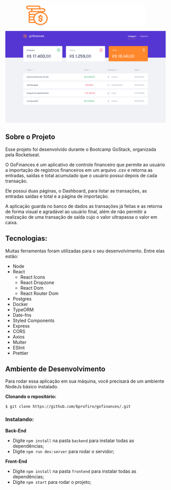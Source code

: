 <p align="center">
  <img src="https://github.com/bprofiro/gofinances/blob/master/frontend/src/assets/logo.svg" />
</p>

<p align="center">
  <img src=" https://github.com/bprofiro/assets/blob/master/In%C3%ADcio.png" />
</p>

## Sobre o Projeto

  Esse projeto foi desenvolvido durante o Bootcamp GoStack, organizada pela Rocketseat.

  O GoFinances é um aplicativo de controle financeiro que permite ao usuário a importação de registros financeiros em um arquivo .csv e retorna as entradas, saídas e total acumulado que o usuário possui depois de cada transação.
  
  Ele possui duas páginas, o Dashboard, para listar as transações, as entradas saídas e total e a página de importação.

  A aplicação guarda no banco de dados as transações já feitas e as retorna de forma visual e agradável ao usuário final, além de não permitir a realização de uma transação de saída cujo o valor ultrapassa o valor em caixa.


## Tecnologias:
  Muitas ferramentas foram utilizadas para o seu desenvolvimento. Entre elas estão:

- Node
- React
  - React Icons
  - React Dropzone
  - React Dom
  - React Router Dom
- Postgres
- Docker
- TypeORM
- Date-fns
- Styled Components
- Express
- CORS
- Axios
- Multer
- ESlint
- Prettier

## Ambiente de Desenvolvimento

  Para rodar essa aplicação em sua máquina, você precisará de um ambiente NodeJs básico instalado.

**Clonando o repositório:**

```
$ git clone https://github.com/bprofiro/gofinances/.git
```

### Instalando:

**Back-End**

- Digite `npm install` na pasta `backend` para instalar todas as dependências;
- Digite `npm run dev:server` para rodar o servidor;

**Front-End** 

- Digite `npm install` na pasta `frontend` para instalar todas as dependências;
- Digite `npm start` para rodar o projeto;
